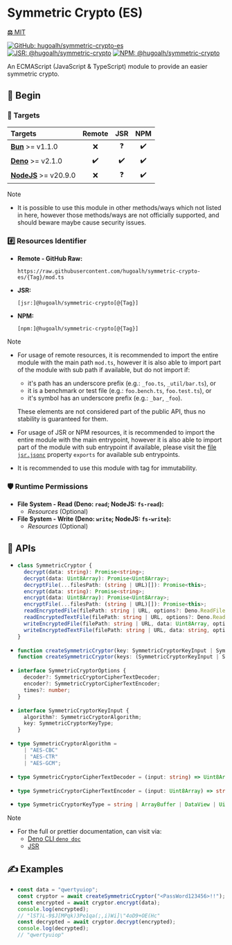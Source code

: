 # Symmetric Crypto (ES)

[**⚖️** MIT](./LICENSE.md)

[![GitHub: hugoalh/symmetric-crypto-es](https://img.shields.io/github/v/release/hugoalh/symmetric-crypto-es?label=hugoalh/symmetric-crypto-es&labelColor=181717&logo=github&logoColor=ffffff&sort=semver&style=flat "GitHub: hugoalh/symmetric-crypto-es")](https://github.com/hugoalh/symmetric-crypto-es)
[![JSR: @hugoalh/symmetric-crypto](https://img.shields.io/jsr/v/@hugoalh/symmetric-crypto?label=@hugoalh/symmetric-crypto&labelColor=F7DF1E&logo=jsr&logoColor=000000&style=flat "JSR: @hugoalh/symmetric-crypto")](https://jsr.io/@hugoalh/symmetric-crypto)
[![NPM: @hugoalh/symmetric-crypto](https://img.shields.io/npm/v/@hugoalh/symmetric-crypto?label=@hugoalh/symmetric-crypto&labelColor=CB3837&logo=npm&logoColor=ffffff&style=flat "NPM: @hugoalh/symmetric-crypto")](https://www.npmjs.com/package/@hugoalh/symmetric-crypto)

An ECMAScript (JavaScript & TypeScript) module to provide an easier symmetric crypto.

## 🔰 Begin

### 🎯 Targets

| **Targets** | **Remote** | **JSR** | **NPM** |
|:--|:-:|:-:|:-:|
| **[Bun](https://bun.sh/)** >= v1.1.0 | ❌ | ❓ | ✔️ |
| **[Deno](https://deno.land/)** >= v2.1.0 | ✔️ | ✔️ | ✔️ |
| **[NodeJS](https://nodejs.org/)** >= v20.9.0 | ❌ | ❓ | ✔️ |

> [!NOTE]
> - It is possible to use this module in other methods/ways which not listed in here, however those methods/ways are not officially supported, and should beware maybe cause security issues.

### #️⃣ Resources Identifier

- **Remote - GitHub Raw:**
  ```
  https://raw.githubusercontent.com/hugoalh/symmetric-crypto-es/{Tag}/mod.ts
  ```
- **JSR:**
  ```
  [jsr:]@hugoalh/symmetric-crypto[@{Tag}]
  ```
- **NPM:**
  ```
  [npm:]@hugoalh/symmetric-crypto[@{Tag}]
  ```

> [!NOTE]
> - For usage of remote resources, it is recommended to import the entire module with the main path `mod.ts`, however it is also able to import part of the module with sub path if available, but do not import if:
>
>   - it's path has an underscore prefix (e.g.: `_foo.ts`, `_util/bar.ts`), or
>   - it is a benchmark or test file (e.g.: `foo.bench.ts`, `foo.test.ts`), or
>   - it's symbol has an underscore prefix (e.g.: `_bar`, `_foo`).
>
>   These elements are not considered part of the public API, thus no stability is guaranteed for them.
> - For usage of JSR or NPM resources, it is recommended to import the entire module with the main entrypoint, however it is also able to import part of the module with sub entrypoint if available, please visit the [file `jsr.jsonc`](./jsr.jsonc) property `exports` for available sub entrypoints.
> - It is recommended to use this module with tag for immutability.

### 🛡️ Runtime Permissions

- **File System - Read (Deno: `read`; NodeJS: `fs-read`):**
  - *Resources* (Optional)
- **File System - Write (Deno: `write`; NodeJS: `fs-write`):**
  - *Resources* (Optional)

## 🧩 APIs

- ```ts
  class SymmetricCryptor {
    decrypt(data: string): Promise<string>;
    decrypt(data: Uint8Array): Promise<Uint8Array>;
    decryptFile(...filesPath: (string | URL)[]): Promise<this>;
    encrypt(data: string): Promise<string>;
    encrypt(data: Uint8Array): Promise<Uint8Array>;
    encryptFile(...filesPath: (string | URL)[]): Promise<this>;
    readEncryptedFile(filePath: string | URL, options?: Deno.ReadFileOptions): Promise<Uint8Array>;
    readEncryptedTextFile(filePath: string | URL, options?: Deno.ReadFileOptions): Promise<string>;
    writeEncryptedFile(filePath: string | URL, data: Uint8Array, options?: Omit<Deno.WriteFileOptions, "append">): Promise<this>;
    writeEncryptedTextFile(filePath: string | URL, data: string, options?: Omit<Deno.WriteFileOptions, "append">): Promise<this>;
  }
  ```
- ```ts
  function createSymmetricCryptor(key: SymmetricCryptorKeyInput | SymmetricCryptorKeyType, options?: SymmetricCryptorOptions): Promise<SymmetricCryptor>;
  function createSymmetricCryptor(keys: (SymmetricCryptorKeyInput | SymmetricCryptorKeyType)[], options?: Omit<SymmetricCryptorOptions, "times">): Promise<SymmetricCryptor>;
  ```
- ```ts
  interface SymmetricCryptorOptions {
    decoder?: SymmetricCryptorCipherTextDecoder;
    encoder?: SymmetricCryptorCipherTextEncoder;
    times?: number;
  }
  ```
- ```ts
  interface SymmetricCryptorKeyInput {
    algorithm?: SymmetricCryptorAlgorithm;
    key: SymmetricCryptorKeyType;
  }
  ```
- ```ts
  type SymmetricCryptorAlgorithm =
    | "AES-CBC"
    | "AES-CTR"
    | "AES-GCM";
  ```
- ```ts
  type SymmetricCryptorCipherTextDecoder = (input: string) => Uint8Array | Promise<Uint8Array>;
  ```
- ```ts
  type SymmetricCryptorCipherTextEncoder = (input: Uint8Array) => string | Promise<string>;
  ```
- ```ts
  type SymmetricCryptorKeyType = string | ArrayBuffer | DataView | Uint8Array | Uint16Array | Uint32Array | BigUint64Array;
  ```

> [!NOTE]
> - For the full or prettier documentation, can visit via:
>   - [Deno CLI `deno doc`](https://docs.deno.com/runtime/reference/cli/documentation_generator/)
>   - [JSR](https://jsr.io/@hugoalh/symmetric-crypto)

## ✍️ Examples

- ```ts
  const data = "qwertyuiop";
  const cryptor = await createSymmetricCryptor("<PassWord123456>!!");
  const encrypted = await cryptor.encrypt(data);
  console.log(encrypted);
  // "lST)L-9$J[MPqk)3Pe1qa(;,i)Wi]\"4oD9+OE(Hc"
  const decrypted = await cryptor.decrypt(encrypted);
  console.log(decrypted);
  // "qwertyuiop"
  ```
